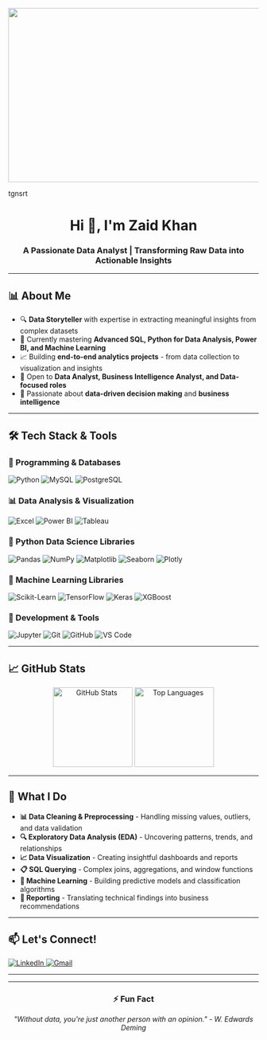 <!-- Banner Image -->
<p align="center">
  <img src="https://i.postimg.cc/KjfdBbYf/deng-xiang-WXQm-NTK0-U-unsplash.jpg" alt="Banner" width="1100" height="350"/>
</p>
tgnsrt
<h1 align="center">Hi 👋, I'm Zaid Khan</h1>
<h3 align="center">A Passionate Data Analyst | Transforming Raw Data into Actionable Insights</h3>

---

## 📊 About Me
- 🔍 **Data Storyteller** with expertise in extracting meaningful insights from complex datasets
- 🌱 Currently mastering **Advanced SQL, Python for Data Analysis, Power BI, and Machine Learning**
- 📈 Building **end-to-end analytics projects** - from data collection to visualization and insights
- 💼 Open to **Data Analyst, Business Intelligence Analyst, and Data-focused roles**
- 🎯 Passionate about **data-driven decision making** and **business intelligence**

---

## 🛠️ Tech Stack & Tools

### 📝 Programming & Databases
<p align="left">
  <img src="https://img.shields.io/badge/Python-3776AB?style=for-the-badge&logo=python&logoColor=white" alt="Python"/>
  <img src="https://img.shields.io/badge/MySQL-00000F?style=for-the-badge&logo=mysql&logoColor=white" alt="MySQL"/>
  <img src="https://img.shields.io/badge/PostgreSQL-316192?style=for-the-badge&logo=postgresql&logoColor=white" alt="PostgreSQL"/>
</p>

### 📊 Data Analysis & Visualization
<p align="left">
  <img src="https://img.shields.io/badge/Microsoft_Excel-217346?style=for-the-badge&logo=microsoft-excel&logoColor=white" alt="Excel"/>
  <img src="https://img.shields.io/badge/PowerBI-F2C811?style=for-the-badge&logo=Power%20BI&logoColor=white" alt="Power BI"/>
  <img src="https://img.shields.io/badge/Tableau-E97627?style=for-the-badge&logo=Tableau&logoColor=white" alt="Tableau"/>
</p>

### 🐍 Python Data Science Libraries
<p align="left">
  <img src="https://img.shields.io/badge/Pandas-150458?style=for-the-badge&logo=pandas&logoColor=white" alt="Pandas"/>
  <img src="https://img.shields.io/badge/NumPy-013243?style=for-the-badge&logo=numpy&logoColor=white" alt="NumPy"/>
  <img src="https://img.shields.io/badge/Matplotlib-11557c?style=for-the-badge&logo=python&logoColor=white" alt="Matplotlib"/>
  <img src="https://img.shields.io/badge/Seaborn-3776AB?style=for-the-badge&logo=python&logoColor=white" alt="Seaborn"/>
  <img src="https://img.shields.io/badge/Plotly-3F4F75?style=for-the-badge&logo=plotly&logoColor=white" alt="Plotly"/>
</p>

### 🤖 Machine Learning Libraries
<p align="left">
  <img src="https://img.shields.io/badge/Scikit_Learn-F7931E?style=for-the-badge&logo=scikit-learn&logoColor=white" alt="Scikit-Learn"/>
  <img src="https://img.shields.io/badge/TensorFlow-FF6F00?style=for-the-badge&logo=tensorflow&logoColor=white" alt="TensorFlow"/>
  <img src="https://img.shields.io/badge/Keras-D00000?style=for-the-badge&logo=Keras&logoColor=white" alt="Keras"/>
  <img src="https://img.shields.io/badge/XGBoost-3776AB?style=for-the-badge&logo=python&logoColor=white" alt="XGBoost"/>
</p>

### 🔧 Development & Tools
<p align="left">
  <img src="https://img.shields.io/badge/Jupyter-F37626?style=for-the-badge&logo=Jupyter&logoColor=white" alt="Jupyter"/>
  <img src="https://img.shields.io/badge/Git-F05032?style=for-the-badge&logo=git&logoColor=white" alt="Git"/>
  <img src="https://img.shields.io/badge/GitHub-100000?style=for-the-badge&logo=github&logoColor=white" alt="GitHub"/>
  <img src="https://img.shields.io/badge/VS_Code-007ACC?style=for-the-badge&logo=visual-studio-code&logoColor=white" alt="VS Code"/>
</p>

---

## 📈 GitHub Stats
<p align="center">
  <img src="https://github-readme-stats.vercel.app/api?username=Coolbuddy145&show_icons=true&theme=radical" alt="GitHub Stats" height="160"/>
  <img src="https://github-readme-stats.vercel.app/api/top-langs/?username=Coolbuddy145&layout=compact&theme=radical" alt="Top Languages" height="160"/>
</p>

---

## 🎯 What I Do
- **📊 Data Cleaning & Preprocessing** - Handling missing values, outliers, and data validation
- **🔍 Exploratory Data Analysis (EDA)** - Uncovering patterns, trends, and relationships
- **📈 Data Visualization** - Creating insightful dashboards and reports
- **📋 SQL Querying** - Complex joins, aggregations, and window functions
- **🤖 Machine Learning** - Building predictive models and classification algorithms
- **📝 Reporting** - Translating technical findings into business recommendations

---

## 📫 Let's Connect!
<p align="left">
  <a href="https://www.linkedin.com/in/zaid-khan-164239261/" target="_blank">
    <img src="https://img.shields.io/badge/LinkedIn-0077B5?style=for-the-badge&logo=linkedin&logoColor=white" alt="LinkedIn"/>
  </a>
  <a href="mailto:your-email@example.com">
    <img src="https://img.shields.io/badge/Gmail-D14836?style=for-the-badge&logo=gmail&logoColor=white" alt="Gmail"/>
  </a>
</p>

---

---

<div align="center">
  
### ⚡ Fun Fact
*"Without data, you're just another person with an opinion." - W. Edwards Deming*

</div>
